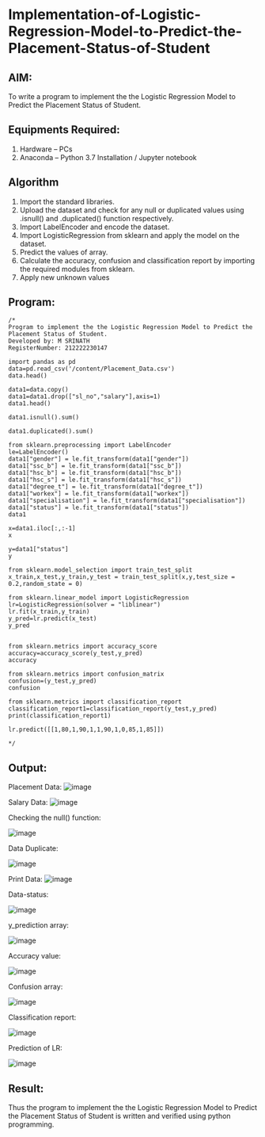 # Implementation-of-Logistic-Regression-Model-to-Predict-the-Placement-Status-of-Student

## AIM:
To write a program to implement the the Logistic Regression Model to Predict the Placement Status of Student.

## Equipments Required:
1. Hardware – PCs
2. Anaconda – Python 3.7 Installation / Jupyter notebook

## Algorithm
1. Import the standard libraries.
2. Upload the dataset and check for any null or duplicated values using .isnull() and .duplicated() function respectively.
3. Import LabelEncoder and encode the dataset.
4. Import LogisticRegression from sklearn and apply the model on the dataset.
5. Predict the values of array.
6. Calculate the accuracy, confusion and classification report by importing the required modules from sklearn.
7. Apply new unknown values

## Program:
```
/*
Program to implement the the Logistic Regression Model to Predict the Placement Status of Student.
Developed by: M SRINATH
RegisterNumber: 212222230147

import pandas as pd
data=pd.read_csv('/content/Placement_Data.csv')
data.head()

data1=data.copy()
data1=data1.drop(["sl_no","salary"],axis=1)
data1.head()

data1.isnull().sum()

data1.duplicated().sum()

from sklearn.preprocessing import LabelEncoder
le=LabelEncoder()
data1["gender"] = le.fit_transform(data1["gender"])
data1["ssc_b"] = le.fit_transform(data1["ssc_b"])
data1["hsc_b"] = le.fit_transform(data1["hsc_b"])
data1["hsc_s"] = le.fit_transform(data1["hsc_s"])
data1["degree_t"] = le.fit_transform(data1["degree_t"])
data1["workex"] = le.fit_transform(data1["workex"])
data1["specialisation"] = le.fit_transform(data1["specialisation"])
data1["status"] = le.fit_transform(data1["status"])
data1

x=data1.iloc[:,:-1]
x

y=data1["status"]
y

from sklearn.model_selection import train_test_split
x_train,x_test,y_train,y_test = train_test_split(x,y,test_size = 0.2,random_state = 0)

from sklearn.linear_model import LogisticRegression
lr=LogisticRegression(solver = "liblinear")
lr.fit(x_train,y_train)
y_pred=lr.predict(x_test)
y_pred


from sklearn.metrics import accuracy_score
accuracy=accuracy_score(y_test,y_pred)
accuracy

from sklearn.metrics import confusion_matrix
confusion=(y_test,y_pred)
confusion

from sklearn.metrics import classification_report
classification_report1=classification_report(y_test,y_pred)
print(classification_report1)

lr.predict([[1,80,1,90,1,1,90,1,0,85,1,85]])

*/
```

## Output:
Placement Data:
![image](https://user-images.githubusercontent.com/119389139/233679600-d7637871-ac7e-4ef8-8538-cfe8f8c1ddb3.png)

Salary Data:
![image](https://user-images.githubusercontent.com/119389139/233679823-32ae13cc-489d-436a-925a-6187d6de27ed.png)

Checking the null() function:











![image](https://user-images.githubusercontent.com/119389139/233679969-7a2b5524-270d-4377-9728-f78188177f6c.png)

Data Duplicate:



![image](https://user-images.githubusercontent.com/119389139/233680057-efb79829-4a73-4fab-9e37-01f58b54898b.png)

Print Data:
![image](https://user-images.githubusercontent.com/119389139/233680198-69570dd4-1cce-4363-bce2-a4cae93e236e.png)

Data-status:




![image](https://user-images.githubusercontent.com/119389139/233680590-861937d3-aba8-400c-8ccf-80c25444cd69.png)

y_prediction array:





![image](https://user-images.githubusercontent.com/119389139/233680712-229c768c-f1c1-4ec8-b43f-0b0d2996ee31.png)

Accuracy value:





![image](https://user-images.githubusercontent.com/119389139/233680788-7cbdbe90-d08b-4076-aac7-50a4ad6c26b0.png)

Confusion array:




![image](https://user-images.githubusercontent.com/119389139/233681147-aca68fa8-33ae-48e3-b8db-bfe884d619ee.png)

Classification report:





![image](https://user-images.githubusercontent.com/119389139/233681332-f1ee5ca5-9812-40b9-8d7b-c3cda844fec3.png)

Prediction of LR:


![image](https://user-images.githubusercontent.com/119389139/233681412-e62e2859-e43f-4515-8a18-ae7ea8bc19cb.png)

## Result:
Thus the program to implement the the Logistic Regression Model to Predict the Placement Status of Student is written and verified using python programming.
